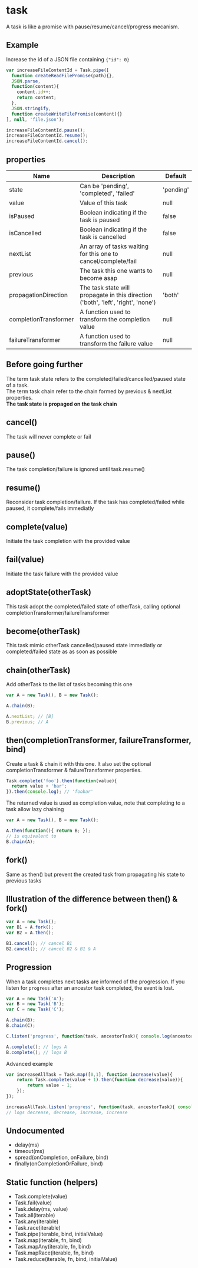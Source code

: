 # task

A task is like a promise with pause/resume/cancel/progress mecanism.

## Example

Increase the id of a JSON file containing `{"id": 0}`

```javascript
var increaseFileContentId = Task.pipe([
  function createReadFilePromise(path){},
  JSON.parse,
  function(content){
    content.id++;
    return content;
  },
  JSON.stringify,
  function createWriteFilePromise(content){}
], null, 'file.json');

increaseFileContentId.pause();
increaseFileContentId.resume();
increaseFileContentId.cancel();
```

## properties

Name  | Description | Default
----- | --- | ---------
state | Can be 'pending', 'completed', 'failed' | 'pending'
value | Value of this task | null
isPaused  | Boolean indicating if the task is paused | false
isCancelled | Boolean indicating if the task is cancelled | false
nextList | An array of tasks waiting for this one to cancel/complete/fail | null
previous | The task this one wants to become asap | null
propagationDirection | The task state will propagate in this direction ('both', 'left', 'right', 'none') | 'both'
completionTransformer | A function used to transform the completion value | null
failureTransformer | A function used to transform the failure value | null

## Before going further

The term task state refers to the completed/failed/cancelled/paused state of a task.<br />
The term task chain refer to the chain formed by previous & nextList properties.<br />
**The task state is propaged on the task chain**

## cancel()

The task will never complete or fail

## pause()

The task completion/failure is ignored until task.resume()

## resume()

Reconsider task completion/failure. If the task has completed/failed while paused, it complete/fails immediatly

## complete(value)

Initiate the task completion with the provided value

## fail(value)

Initiate the task failure with the provided value

## adoptState(otherTask)

This task adopt the completed/failed state of otherTask, calling optional completionTransformer/failureTransformer

## become(otherTask)

This task mimic otherTask cancelled/paused state immediatly or completed/failed state as as soon as possible

## chain(otherTask)

Add otherTask to the list of tasks becoming this one

```javascript
var A = new Task(), B = new Task();

A.chain(B);

A.nextList; // [B]
B.previous; // A
```

## then(completionTransformer, failureTransformer, bind)

Create a task & chain it with this one. It also set the optional completionTransformer & failureTransformer properties.

```javascript
Task.complete('foo').then(function(value){
  return value + 'bar';
}).then(console.log); // 'foobar'
```

The returned value is used as completion value, note that completing to a task allow lazy chaining

```javascript
var A = new Task(), B = new Task();

A.then(function(){ return B; });
// is equivalent to
B.chain(A);
```

## fork()

Same as then() but prevent the created task from propagating his state to previous tasks

## Illustration of the difference between then() & fork()

```javascript
var A = new Task();
var B1 = A.fork();
var B2 = A.then();

B1.cancel(); // cancel B1
B2.cancel(); // cancel B2 & B1 & A
```

## Progression

When a task completes next tasks are informed of the progression. If you listen for `progress` after an ancestor task completed, the event is lost.

```javascript
var A = new Task('A');
var B = new Task('B');
var C = new Task('C');

A.chain(B);
B.chain(C);

C.listen('progress', function(task, ancestorTask){ console.log(ancestorTask); });

A.complete(); // logs A
B.complete(); // logs B
```

Advanced example

```javascript
var increaseAllTask = Task.map([0,1], function increase(value){
	return Task.complete(value + 1).then(function decrease(value)){
		return value - 1;
	});
});

increaseAllTask.listen('progress', function(task, ancestorTask){ console.log(ancestorTask.name); });
// logs decrease, decrease, increase, increase
```

## Undocumented

- delay(ms)
- timeout(ms)
- spread(onCompletion, onFailure, bind)
- finally(onCompletionOrFailure, bind)

## Static function (helpers)

- Task.complete(value)
- Task.fail(value)
- Task.delay(ms, value)
- Task.all(iterable)
- Task.any(iterable)
- Task.race(iterable)
- Task.pipe(iterable, bind, initialValue)
- Task.map(iterable, fn, bind)
- Task.mapAny(iterable, fn, bind)
- Task.mapRace(iterable, fn, bind)
- Task.reduce(iterable, fn, bind, initialValue)
